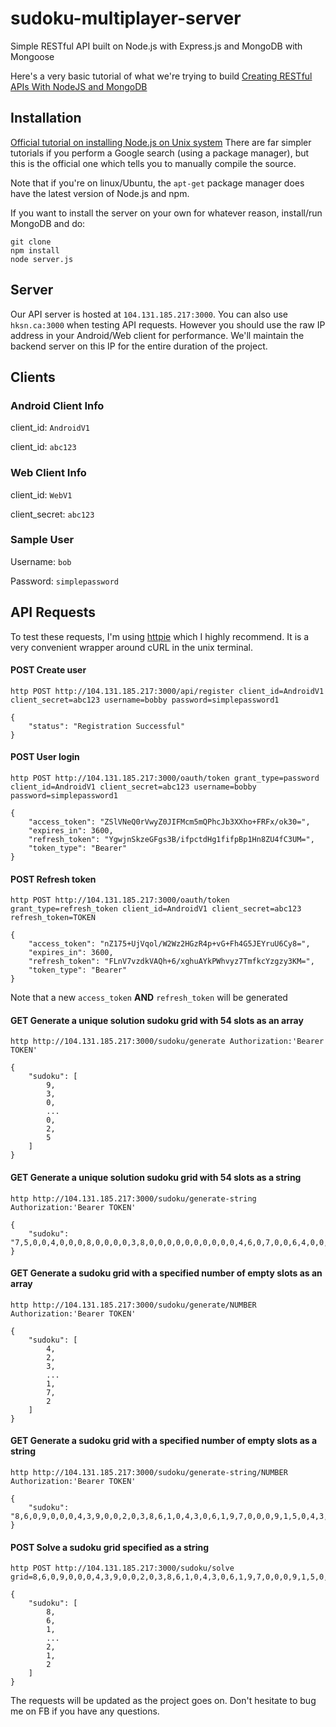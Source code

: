 # sudoku-multiplayer-server
Simple RESTful API built on Node.js with Express.js and MongoDB with Mongoose

Here's a very basic tutorial of what we're trying to build [Creating RESTful APIs With NodeJS and MongoDB](http://adrianmejia.com/blog/2014/10/01/creating-a-restful-api-tutorial-with-nodejs-and-mongodb/)

## Installation 
[Official tutorial on installing Node.js on Unix system](http://www.joyent.com/blog/installing-node-and-npm/)
There are far simpler tutorials if you perform a Google search (using a package manager), but this is the official one which tells you to manually compile the source.

Note that if you're on linux/Ubuntu, the `apt-get` package manager does have the latest version of Node.js and npm.

If you want to install the server on your own for whatever reason, install/run MongoDB and do:

```
git clone
npm install
node server.js
```

## Server

Our API server is hosted at `104.131.185.217:3000`. You can also use `hksn.ca:3000` when testing API requests. However you should use the raw IP address in your Android/Web client for performance. We'll maintain the backend server on this IP for the entire duration of the project.

## Clients

### Android Client Info

client_id: `AndroidV1`

client_id: `abc123`

### Web Client Info

client_id: `WebV1`

client_secret: `abc123`

### Sample User

Username: `bob`

Password: `simplepassword`

## API Requests

To test these requests, I'm using [httpie](https://github.com/jakubroztocil/httpie) which I highly recommend. It is a very convenient wrapper around cURL in the unix terminal.

#### POST Create user
```
http POST http://104.131.185.217:3000/api/register client_id=AndroidV1 client_secret=abc123 username=bobby password=simplepassword1
```

```
{
    "status": "Registration Successful"
}
```

#### POST User login
```
http POST http://104.131.185.217:3000/oauth/token grant_type=password client_id=AndroidV1 client_secret=abc123 username=bobby password=simplepassword1
```

```
{
    "access_token": "ZSlVNeQ0rVwyZ0JIFMcm5mQPhcJb3XXho+FRFx/ok30=",
    "expires_in": 3600,
    "refresh_token": "YgwjnSkzeGFgs3B/ifpctdHg1fifpBp1Hn8ZU4fC3UM=",
    "token_type": "Bearer"
}
```

#### POST Refresh token
```
http POST http://104.131.185.217:3000/oauth/token grant_type=refresh_token client_id=AndroidV1 client_secret=abc123 refresh_token=TOKEN
```

```
{
    "access_token": "nZ175+UjVqol/W2Wz2HGzR4p+vG+Fh4G5JEYruU6Cy8=",
    "expires_in": 3600,
    "refresh_token": "FLnV7vzdkVAQh+6/xghuAYkPWhvyz7TmfkcYzgzy3KM=",
    "token_type": "Bearer"
}
```

Note that a new `access_token` <b>AND</b> `refresh_token` will be generated

#### GET Generate a unique solution sudoku grid with 54 slots as an array
```
http http://104.131.185.217:3000/sudoku/generate Authorization:'Bearer TOKEN'
```

```
{
    "sudoku": [
        9,
        3,
        0,
        ...
        0,
        2,
        5
    ]
}
```

#### GET Generate a unique solution sudoku grid with 54 slots as a string
```
http http://104.131.185.217:3000/sudoku/generate-string Authorization:'Bearer TOKEN'
```

```
{
    "sudoku": "7,5,0,0,4,0,0,0,8,0,0,0,0,3,8,0,0,0,0,0,0,0,0,0,0,4,6,0,7,0,0,6,4,0,0,0,1,6,0,3,0,2,5,0,0,3,0,0,0,0,9,0,0,0,0,0,0,0,0,5,0,2,3,6,0,5,8,0,3,0,0,7,0,0,0,0,0,7,0,0,0"
}
```

#### GET Generate a sudoku grid with a specified number of empty slots as an array
```
http http://104.131.185.217:3000/sudoku/generate/NUMBER Authorization:'Bearer TOKEN'
```

```
{
    "sudoku": [
        4,
        2,
        3,
        ...
        1,
        7,
        2
    ]
}
```

#### GET Generate a sudoku grid with a specified number of empty slots as a string
```
http http://104.131.185.217:3000/sudoku/generate-string/NUMBER Authorization:'Bearer TOKEN'
```

```
{
    "sudoku": "8,6,0,9,0,0,0,4,3,9,0,0,2,0,3,8,6,1,0,4,3,0,6,1,9,7,0,0,0,9,1,5,0,4,3,0,0,0,7,4,3,0,0,8,0,4,3,2,6,8,9,1,0,7,0,1,0,0,9,6,3,0,4,0,9,6,0,0,4,7,1,8,0,0,0,7,1,8,5,0,0"
}
```

#### POST Solve a sudoku grid specified as a string
```
http POST http://104.131.185.217:3000/sudoku/solve grid=8,6,0,9,0,0,0,4,3,9,0,0,2,0,3,8,6,1,0,4,3,0,6,1,9,7,0,0,0,9,1,5,0,4,3,0,0,0,7,4,3,0,0,8,0,4,3,2,6,8,9,1,0,7,0,1,0,0,9,6,3,0,4,0,9,6,0,0,4,7,1,8,0,0,0,7,1,8,5,0,0
```

```
{
    "sudoku": [
        8,
        6,
        1,
        ...
        2,
        1,
        2
    ]
}
```

The requests will be updated as the project goes on. Don't hesitate to bug me on FB if you have any questions.
